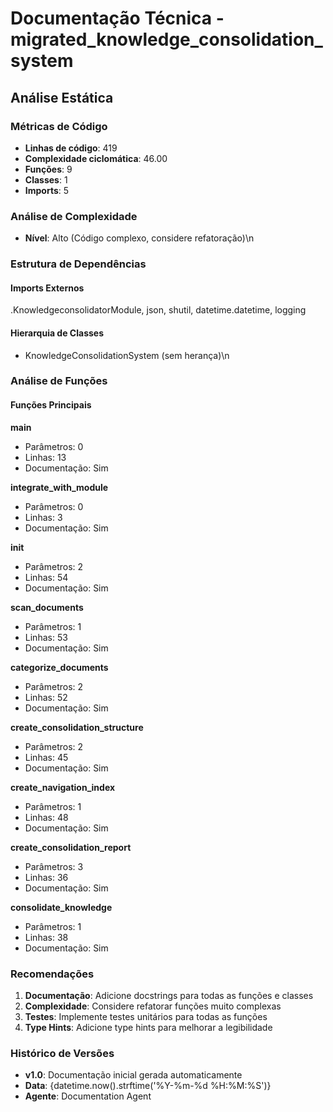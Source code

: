 # Documentação Técnica - migrated_knowledge_consolidation_system

## Análise Estática

### Métricas de Código
- **Linhas de código**: 419
- **Complexidade ciclomática**: 46.00
- **Funções**: 9
- **Classes**: 1
- **Imports**: 5

### Análise de Complexidade
- **Nível**: Alto (Código complexo, considere refatoração)\n
### Estrutura de Dependências

#### Imports Externos
.KnowledgeconsolidatorModule, json, shutil, datetime.datetime, logging

#### Hierarquia de Classes
- KnowledgeConsolidationSystem (sem herança)\n
### Análise de Funções

#### Funções Principais
**main**
- Parâmetros: 0
- Linhas: 13
- Documentação: Sim

**integrate_with_module**
- Parâmetros: 0
- Linhas: 3
- Documentação: Sim

**__init__**
- Parâmetros: 2
- Linhas: 54
- Documentação: Sim

**scan_documents**
- Parâmetros: 1
- Linhas: 53
- Documentação: Sim

**categorize_documents**
- Parâmetros: 2
- Linhas: 52
- Documentação: Sim

**create_consolidation_structure**
- Parâmetros: 2
- Linhas: 45
- Documentação: Sim

**create_navigation_index**
- Parâmetros: 1
- Linhas: 48
- Documentação: Sim

**create_consolidation_report**
- Parâmetros: 3
- Linhas: 36
- Documentação: Sim

**consolidate_knowledge**
- Parâmetros: 1
- Linhas: 38
- Documentação: Sim

### Recomendações

1. **Documentação**: Adicione docstrings para todas as funções e classes
2. **Complexidade**: Considere refatorar funções muito complexas
3. **Testes**: Implemente testes unitários para todas as funções
4. **Type Hints**: Adicione type hints para melhorar a legibilidade

### Histórico de Versões

- **v1.0**: Documentação inicial gerada automaticamente
- **Data**: {datetime.now().strftime('%Y-%m-%d %H:%M:%S')}
- **Agente**: Documentation Agent

